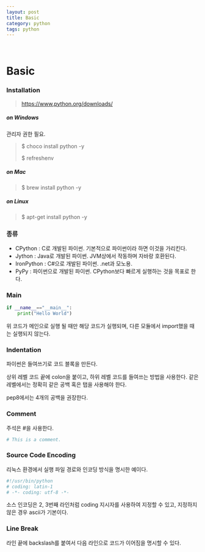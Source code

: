```yaml
---
layout: post
title: Basic
category: python
tags: python
---
```


&nbsp;

# Basic

### Installation 

> https://www.python.org/downloads/

##### on Windows

관리자 권한 필요.

> $ choco install python -y
>
> $ refreshenv

##### on Mac

> $ brew install python -y

##### on Linux

> $ apt-get install python -y

### 종류

- CPython : C로 개발된 파이썬. 기본적으로 파이썬이라 하면 이것을 가리킨다.
- Jython : Java로 개발된 파이썬. JVM상에서 작동하며 자바랑 호환된다.
- IronPython : C#으로 개발된 파이썬. .net과 모노용.
- PyPy : 파이썬으로 개발된 파이썬. CPython보다 빠르게 실행하는 것을 목표로 한다.

### Main

```python
if __name__=="__main__":
    print("Hello World")
```

위 코드가 메인으로 실행 될 때만 해당 코드가 실행되며, 다른 모듈에서 import했을 때는 실행되지 않는다.

### Indentation

파이썬은 들여쓰기로 코드 블록을 만든다. 

상위 레벨 코드 끝에 colon을 붙이고, 하위 레벨 코드를 들여쓰는 방법을 사용한다. 같은 레벨에서는 정확히 같은 공백 혹은 탭을 사용해야 한다.

pep8에서는 4개의 공백을 권장한다.

### Comment

주석은 #을 사용한다.

```python
# This is a comment.
```

### Source Code Encoding

리눅스 환경에서 실행 파일 경로와 인코딩 방식을 명시한 예이다.

```python
#!/usr/bin/python
# coding: latin-1
# -*- coding: utf-8 -*-
```

소스 인코딩은 2, 3번째 라인처럼 coding 지시자를 사용하여 지정할 수 있고, 지정하지 않은 경우 ascii가 기본이다.

### Line Break

라인 끝에 backslash를 붙여서 다음 라인으로 코드가 이어짐을 명시할 수 있다.

